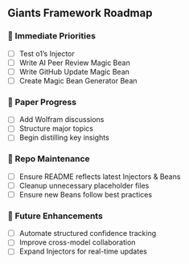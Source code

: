 ## Giants Framework Roadmap

### 🚀 Immediate Priorities
- [ ] Test o1’s Injector
- [ ] Write AI Peer Review Magic Bean
- [ ] Write GitHub Update Magic Bean
- [ ] Create Magic Bean Generator Bean

### 📜 Paper Progress
- [ ] Add Wolfram discussions
- [ ] Structure major topics
- [ ] Begin distilling key insights

### 🔧 Repo Maintenance
- [ ] Ensure README reflects latest Injectors & Beans
- [ ] Cleanup unnecessary placeholder files
- [ ] Ensure new Beans follow best practices

### 🧠 Future Enhancements
- [ ] Automate structured confidence tracking
- [ ] Improve cross-model collaboration
- [ ] Expand Injectors for real-time updates
